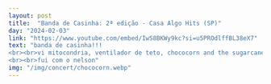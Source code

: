 ```yaml
---
layout: post
title:  "Banda de Casinha: 2ª edição - Casa Algo Hits (SP)"
day: "2024-02-03"
link: "https://www.youtube.com/embed/IwS8BKWy9kc?si=u5PROdlffBL38eX7"
text: "banda de casinha!!! 
<br><br>vi mitocondria, ventilador de teto, chococorn and the sugarcanes, chão de taco e eliminadorzinho
<br><br>fui com o nelson"
img: "/img/concert/chococorn.webp"
---
```

